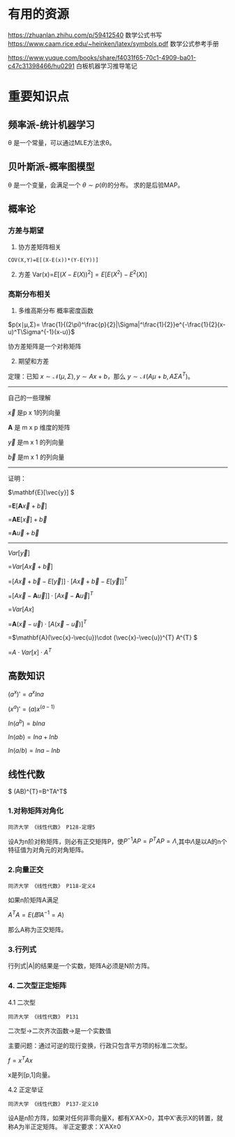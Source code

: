 # 有用的资源
https://zhuanlan.zhihu.com/p/59412540 数学公式书写
https://www.caam.rice.edu/~heinken/latex/symbols.pdf 数学公式参考手册

https://www.yuque.com/books/share/f4031f65-70c1-4909-ba01-c47c31398466/hu0291 白板机器学习推导笔记
# 重要知识点
## 频率派-统计机器学习
θ 是一个常量，可以通过MLE方法求θ。
## 贝叶斯派-概率图模型
θ 是一个变量，会满足一个 $\theta\sim p(\theta)$的分布。
求的是后验MAP。
## 概率论

###  方差与期望
1. 协方差矩阵相关
```
COV(X,Y)=E[(X-E(x))*(Y-E(Y))]
```

2. 方差
Var(x)=$E[{(X-E(X))}^2]=E[E(X^2)-E^{2}(X)]$
### 高斯分布相关
1. 多维高斯分布
概率密度函数

$p(x∣μ,Σ)= \frac{1}{(2\pi)^\frac{p}{2}|\Sigma|^\frac{1}{2}}e^{-\frac{1}{2}(x-u)^T\Sigma^{-1}(x-u)}$

协方差矩阵是一个对称矩阵

2. 期望和方差

定理：已知 $x\sim\mathcal{N}(\mu,\Sigma), y\sim Ax+b$，那么 $y\sim\mathcal{N}(A\mu+b, A\Sigma A^T)$。

---
自己的一些理解

$\vec{x}$  是p x 1的列向量


$\mathbf{  A}$ 是 m x p 维度的矩阵

$\vec{y}$ 是m x 1 的列向量

$\vec{b}$  是m x 1 的列向量

--- 


证明：

$\mathbf{E}[\vec{y}] $

=$\mathbf{E}[\mathbf{ A }\vec{x}+\vec{b}]$

=$\mathbf{ A }\mathbf{E}[\vec{x}]+\vec{b}$

=$\mathbf{A}\vec{u}+\vec{b}$


----

$Var[\vec{y}]$

=$Var[A\vec{x}+\vec{b}]$



=$[A\vec{x}+\vec{b}-E[\vec{y}] ]\cdot[A\vec{x}+\vec{b}-E[\vec{y}] ]^{T}$




=$[A\vec{x}-\mathbf{A}\vec{u}] ]\cdot[A\vec{x}-\mathbf{A}\vec{u}]^{T}$

=$Var[Ax]$

=$\mathbf{A}(\vec{x}-\vec{u})\cdot[A(\vec{x}-\vec{u})]^{T}$

=$\mathbf{A}(\vec{x}-\vec{u})\cdot (\vec{x}-\vec{u})^{T} A^{T} $

=$A\cdot Var[x]\cdot A^T$



## 高数知识

$(a^x)'=a^xlna$

$(x^a)'=(a)x^(a-1)$

$ln(a^b)=blna$

$ln(ab)=lna+lnb$

$ln(a/b)=lna-lnb$

## 线性代数

$ (AB)^{T}=B^TA^T$

### 1.对称矩阵对角化
```
同济大学 《线性代数》 P128-定理5
```
设A为n阶对称矩阵，则必有正交矩阵P，使$P^{-1}AP=P^{T}AP=\Lambda$,其中$\Lambda$是以A的n个特征值为对角元的对角矩阵。
### 2.向量正交
```
同济大学 《线性代数》 P118-定义4
```
如果n阶矩阵A满足

$A^{T}A=E(即A^{-1}=A)$

那么A称为正交矩阵。
### 3.行列式
行列式|A|的结果是一个实数，矩阵A必须是N阶方阵。

### 4. 二次型正定矩阵

4.1 二次型
```
同济大学 《线性代数》 P131
```
二次型->二次齐次函数->是一个实数值

主要问题：通过可逆的现行变换，行政只包含平方项的标准二次型。

$f=x^{T}Ax$

x是列[p,1]向量。

4.2 正定举证
```
同济大学 《线性代数》 P137-定义10
```
 设A是n阶方阵，如果对任何非零向量X，都有X'AX>0，其中X'表示X的转置，就称A为半正定矩阵。
半正定要求：X'AX≥0
